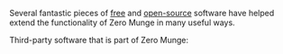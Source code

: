 Several fantastic pieces of [free](http://www.gnu.org/philosophy/free-sw.html) and [open-source](https://opensource.org/) software 
have helped extend the functionality of Zero Munge in many useful ways.

Third-party software that is part of Zero Munge: